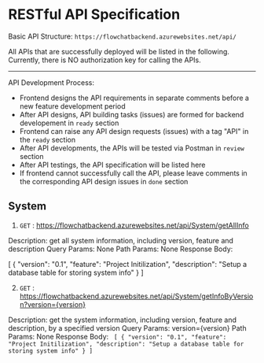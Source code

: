 # RESTful API Specification

Basic API Structure: `https://flowchatbackend.azurewebsites.net/api/`

All APIs that are successfully deployed will be listed in the following.
Currently, there is NO authorization key for calling the APIs.

---

API Development Process: 
- Frontend designs the API requirements in separate comments before a new feature development period
- After API designs, API building tasks (issues) are formed for backend developement in `ready` section
- Frontend can raise any API design requests (issues) with a tag "API" in the `ready` section
- After API developments, the APIs will be tested via Postman in `review` section
- After API testings, the API specification will be listed here
- If frontend cannot successfully call the API, please leave comments in the corresponding API design issues in `done` section


## System

1. `GET` : https://flowchatbackend.azurewebsites.net/api/System/getAllInfo

Description: get all system information, including version, feature and description
Query Params: None
Path Params: None
Response Body:

[
    {
        "version": "0.1",
        "feature": "Project Initilization",
        "description": "Setup a database table for storing system info"
    }
]


2. `GET` : https://flowchatbackend.azurewebsites.net/api/System/getInfoByVersion?version={version}

Description: get the system information, including version, feature and description, by a specified version
Query Params: version={version}
Path Params: None
Response Body:
<code>
[
    {
        "version": "0.1",
        "feature": "Project Initilization",
        "description": "Setup a database table for storing system info"
    }
]
</code>